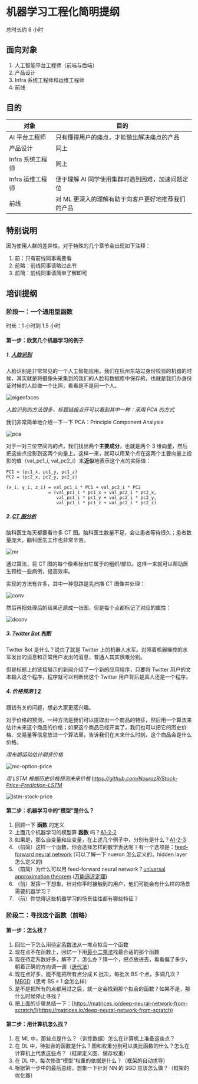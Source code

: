 # 机器学习工程化简明提纲

总时长约 8 小时

## 面向对象
1. 人工智能平台工程师（前端与后端）
2. 产品设计
3. Infra 系统工程师和运维工程师
4. 前线

## 目的

|  对象   | 目的  |
|  ----  | ----  |
| AI 平台工程师  | 只有懂得用户的痛点，才能做出解决痛点的产品 |
| 产品设计  | 同上 |
| Infra 系统工程师  | 同上 |
| Infra 运维工程师  | 便于理解 AI 同学使用集群时遇到困难，加速问题定位 |
| 前线  | 对 ML 更深入的理解有助于向客户更好地推荐我们的产品 |

## 特别说明

因为使用人群的差异性，对于特殊的几个章节会出现如下注释：

1. 前：只有前线同事需要看
2. 前略：前线同事请略过此节
3. 前简：前线同事请简单了解即可

## 培训提纲

### 阶段一：一个通用型函数

时长：1 小时到 1.5 小时

#### 第一步：欣赏几个机器学习的例子

##### 1. [人脸识别](https://zh.wikipedia.org/wiki/%E7%89%B9%E5%BE%81%E8%84%B8)

人脸识别是非常常见的一个人工智能应用。我们在杭州东站过身份校验的机器的时候，其实就是将摄像头采集到的我们的人脸和数据库中保存的，也就是我们办身份证时候的人脸做一个比照，看看是不是同一个人。

![eigenfaces](images/short/eigenfaces.png)

*人脸识别的方法很多，标题链接点开可以看到其中一种：采用 PCA 的方式*

我们非常简单地介绍一下一下 PCA：Principle Component Analysis

![pca](images/short/pca.png)

对于一对三位空间内的点，我们找出两个**主要成分**，也就是两个 3 维向量，然后把这些点投影到这两个向量上。这样一来，就可以用某个点在这两个主要向量上投影的值（val_pc1_i, val_pc2_i）来**近似**地表示这个点的实际值：

```
PC1 = (pc1_x, pc1_y, pc1_z)
PC2 = (pc2_x, pc2_y, pc2_z)

(x_i, y_i, z_i) = val_pc1_i * PC1 + val_pc2_i * PC2
                = (val_pc1_i * pc1_x + val_pc2_i * pc2_x,
                   val_pc1_i * pc1_y + val_pc2_i * pc2_y,
                   val_pc1_i * pc1_z + val_pc2_i * pc2_z)
```

##### 2. [CT 图分析](https://zh.wikipedia.org/wiki/%E5%9B%BE%E5%83%8F%E5%88%86%E5%89%B2)

脑科医生每天都要看许多 CT 图。脑科医生数量不足，会让患者等待很久；患者数量庞大，脑科医生工作也非常辛苦。

![mr](images/short/mr-tc3-seg-panel.png)

通过算法，将 CT 图的每个像素标出它属于的组织/部位。这样一来就可以帮助医生预检一些病例，提高效率。

实现的方法有许多，其中一种思路是先扫描 CT 图像并处理：

![conv](images/short/padding_strides.gif)

然后再把处理后的结果还原成一张图，但是每个点都标记了对应的属性：

![dconv](images/short/padding_strides_transposed.gif)

##### 3. [Twitter Bot 判断](http://www.jcoal.com/hulianwang/20190614_066368.html)

Twitter Bot 是什么？说白了就是 Twitter 上的机器人水军。对照着机器操控的水军发出的消息和正常用户发出的消息，普通人其实很难分别。

但是标题上的链接展示的新闻介绍了一个新的应用程序，只要将 Twitter 用户的文本输入这个程序，程序就可以判断出这个 Twitter 用户背后是真人还是一个程序。

##### 4. 价格预测 [1](https://blog.csdn.net/u014281392/article/details/76202493) [2](https://juejin.im/post/5cdd1c65e51d453c850d3bd4)

跟钱有关的问题，想必大家更感兴趣。

对于价格的预测，一种方法是我们可以提取出一个商品的特征，然后用一个算法来估计未来这个商品的价格；如果这个商品已经开卖了，我们也可以把它的历史价格、交易量等信息放进一个算法里，告诉我们在未来什么时刻，这个商品会是什么价格。

*用布朗运动估计期货价格*

![mc-option-price](images/short/mc-option-price.jpg)

*用 LSTM 根据历史价格预测未来价格*
*https://github.com/NourozR/Stock-Price-Prediction-LSTM*

![lstm-stock-price](https://user-images.githubusercontent.com/24511419/29501783-eb7eccd0-864c-11e7-9c26-0db07dea73c0.png)

#### 第二步：机器学习中的“模型”是什么？

1. 回顾一下 **函数** 的定义
2. 上面几个机器学习的模型算 **函数** 吗？[A1-2-2]()
3. 如果是，那么自变量和应变量，在上述几个例子中，分别有是什么？[A1-2-3]()
4. （前简）这样一个函数，你会选择怎样的数学表达呢？有一个选项是：[feed-forward neural network](https://zh.wikipedia.org/wiki/%E4%BA%BA%E5%B7%A5%E7%A5%9E%E7%BB%8F%E7%BD%91%E7%BB%9C) (可以了解一下 nueron 怎么定义的，hidden layer 怎么定义的)
5. （前简）为什么可以用 feed-forward neural network？[universal approximation theorem](https://en.wikipedia.org/wiki/Universal_approximation_theorem) ([万能逼近定理](https://zhuanlan.zhihu.com/p/39030338))
6. （前）发挥一下想象，针对你平时接触到的用户，他们可能会有什么样的场景需要机器学习？
7. （前）你觉得这些机器学习的场景往往都有哪些特征？

### 阶段二：寻找这个函数（前略）

#### 第一步：怎么找？
1. 回忆一下怎么用[待定系数法](https://baike.baidu.com/item/%E5%BE%85%E5%AE%9A%E7%B3%BB%E6%95%B0%E6%B3%95)从一堆点拟合一个函数
2. 现在点不在函数上，回忆一下用[最小二乘法](https://zh.wikipedia.org/wiki/%E6%9C%80%E5%B0%8F%E4%BA%8C%E4%B9%98%E6%B3%95)找最合适的那个函数
3. 现在待定系数好多，解不了，怎么办？猜一个，把点放进去，看看偏了多少，朝着正确的方向调一调（[迭代法](https://zh.wikipedia.org/wiki/%E9%9B%85%E5%8F%AF%E6%AF%94%E6%B3%95)）
4. 现在点好多，能不能把所有点分成 K 批次，每批次 BS 个点，多调几次？[MBGD](https://zh.wikipedia.org/wiki/%E6%A2%AF%E5%BA%A6%E4%B8%8B%E9%99%8D%E6%B3%95)（思考 BS = 1 会怎么样）
5. 是不是把所有的点都用过之后，就一定会找到那个拟合的函数？如果不是，那什么时候停止寻找？
6. 把上面的步骤总结一下：[https://matrices.io/deep-neural-network-from-scratch/](https://matrices.io/deep-neural-network-from-scratch)


#### 第二步：用计算机怎么找？

1. 在 ML 中，那些点是什么？（训练数据）怎么在计算机上准备这些点？
2. 在 DL 中，待拟合的函数是什么？图和权重分别可以类比函数的什么？怎么在计算机上代表这些点？（框架定义图、储存权重）
3. 在 DL 中，每次修改“模型”权重的依据是什么？（框架的自动求导）
4. 根据第一步中的最后总结，想象一下针对 NN 的 SGD 应该怎么做？（框架的优化器）


